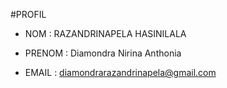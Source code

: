  #PROFIL

- NOM : RAZANDRINAPELA HASINILALA

- PRENOM : Diamondra Nirina Anthonia

- EMAIL : diamondrarazandrinapela@gmail.com
